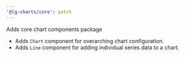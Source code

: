 ```yaml
---
'@lg-charts/core': patch
---
```


Adds core chart components package

- Adds `Chart` component for overarching chart configuration.
- Adds `Line` component for adding individual series data to a chart.
